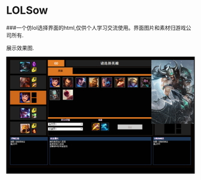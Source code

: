 # LOLSow		
###一个仿lol选择界面的html,仅供个人学习交流使用。界面图片和素材归游戏公司所有.
<p>展示效果图.</p>
<img src="https://github.com/Jon-Millent/LOLSow/blob/master/showImg/showthis.png" />
